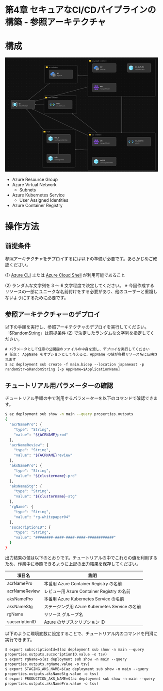 # 第4章 セキュアなCI/CDパイプラインの構築 - 参照アーキテクチャ


# 構成

<img src="assets/chapter04-refarch-bicep.png" width="900px">

- Azure Resource Group
- Azure Virtual Network
  - Subnets
- Azure Kubernetes Service
  - User Assigned Identities
- Azure Container Registry

# 操作方法

## 前提条件

参照アーキテクチャをデプロイするには以下の準備が必要です。あらかじめご確認ください。  
  
(1) [Azure CLI](https://docs.microsoft.com/ja-jp/cli/azure/install-azure-cli) または [Azure Cloud Shell](https://docs.microsoft.com/ja-jp/azure/cloud-shell/overview) が利用可能であること  
  
(2) ランダムな文字列を 3 ～ 6 文字程度で決定してください。
    ※ 今回作成するリソースの一部にユニークな名前付けをする必要があり、他のユーザーと重複しないようにするために必要です。  

## 参照アーキテクチャーのデプロイ

以下の手順を実行し、参照アーキテクチャのデプロイを実行してください。「$RandomString」は前提条件 (2) で決定したランダムな文字列を指定してください。

```shell
# パラメータとして任意の公開鍵のファイルの中身を渡し、デプロイを実行してください
# 任意： AppName をオプションとして与えると、AppName の値が各種リソース名に反映されます
$ az deployment sub create -f main.bicep --location japaneast -p randomStr=$RandomString [-p AppName=$ApplicationName]
```

## チュートリアル用パラメーターの確認
チュートリアル手順の中で利用するパラメーターを以下のコマンドで確認できます。  

```bash
$ az deployment sub show -n main --query properties.outputs
{
  "acrNamePro": {
    "type": "String",
    "value": "${ACRNAME}prod"
  },
  "acrNameReview": {
    "type": "String",
    "value": "${ACRNAME}review"
  },
  "aksNamePro": {
    "type": "String",
    "value": "${clustername}-prd"
  },
  "aksNameStg": {
    "type": "String",
    "value": "${clustername}-stg"
  },
  "rgName": {
    "type": "String",
    "value": "rg-whitepaper04"
  },
  "sucscriptionID": {
    "type": "String",
    "value": "########-####-####-####-############"
  }
}
```

出力結果の値は以下のとおりです。チュートリアルの中でこれらの値を利用するため、作業中に参照できるように上記の出力結果を保存してください。

| 項目名 | 説明 | 
|-|-|
| acrNamePro | 本番用 Azure Container Registry の名前 |
| acrNameReview | レビュー用 Azure Container Registry の名前 |
| aksNamePro | 本番用 Azure Kubernetes Service の名前 |
| aksNameStg | ステージング用 Azure Kubernetes Service の名前 |
| rgName | リソース グループ名 |
| sucscriptionID | Azure のサブスクリプション ID |

以下のように環境変数に設定することで、チュートリアル内のコマンドを円滑に実行できます。

```
$ export subscriptionId=$(az deployment sub show -n main --query properties.outputs.sucscriptionID.value -o tsv)
$ export rgName=$(az deployment sub show -n main --query properties.outputs.rgName.value -o tsv)
$ export STAGING_AKS_NAME=$(az deployment sub show -n main --query properties.outputs.aksNameStg.value -o tsv)
$ export PRODUCTION_AKS_NAME=$(az deployment sub show -n main --query properties.outputs.aksNamePro.value -o tsv)
```